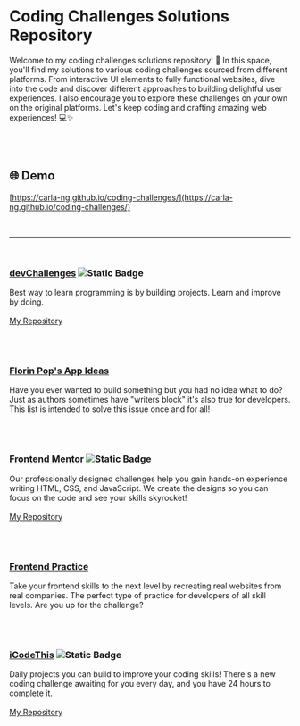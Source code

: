 # Coding Challenges Solutions Repository

Welcome to my coding challenges solutions repository! 🚀 In this space, you'll find my solutions to various coding challenges sourced from different platforms. From interactive UI elements to fully functional websites, dive into the code and discover different approaches to building delightful user experiences. I also encourage you to explore these challenges on your own on the original platforms. Let's keep coding and crafting amazing web experiences! 💻✨

<br><br>


## :globe_with_meridians: Demo
[https://carla-ng.github.io/coding-challenges/](https://carla-ng.github.io/coding-challenges/)


<br>
<hr>
<br>


### [devChallenges](https://devchallenges.io/) ![Static Badge](https://img.shields.io/badge/in%20progress-DAB225)
Best way to learn programming is by building projects. Learn and improve by doing.
<br><br>
[My Repository](https://github.com/carla-ng/coding-challenges/tree/main/devchallenges)


<br><br>


### [Florin Pop's App Ideas](https://github.com/florinpop17/app-ideas)
Have you ever wanted to build something but you had no idea what to do? Just as authors sometimes have "writers block" it's also true for developers. This list is intended to solve this issue once and for all!


<br><br>


### [Frontend Mentor](https://www.frontendmentor.io/) ![Static Badge](https://img.shields.io/badge/in%20progress-DAB225)
Our professionally designed challenges help you gain hands-on experience writing HTML, CSS, and JavaScript. We create the designs so you can focus on the code and see your skills skyrocket!
<br><br>
[My Repository](https://github.com/carla-ng/coding-challenges/tree/main/frontendmentor)


<br><br>


### [Frontend Practice](https://www.frontendpractice.com/)
Take your frontend skills to the next level by recreating real websites from real companies. The perfect type of practice for developers of all skill levels. Are you up for the challenge?


<br><br>


### [iCodeThis](https://icodethis.com/) ![Static Badge](https://img.shields.io/badge/in%20progress-DAB225)
Daily projects you can build to improve your coding skills! There's a new coding challenge awaiting for you every day, and you have 24 hours to complete it.
<br><br>
[My Repository](https://github.com/carla-ng/coding-challenges/tree/main/icodethis)


<br><br>
